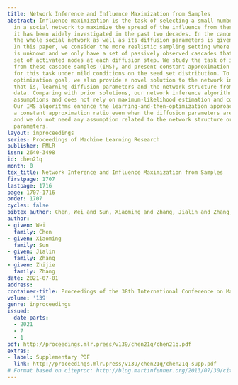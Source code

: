 ```yaml
---
title: Network Inference and Influence Maximization from Samples
abstract: Influence maximization is the task of selecting a small number of seed nodes
  in a social network to maximize the spread of the influence from these seeds, and
  it has been widely investigated in the past two decades. In the canonical setting,
  the whole social network as well as its diffusion parameters is given as input.
  In this paper, we consider the more realistic sampling setting where the network
  is unknown and we only have a set of passively observed cascades that record the
  set of activated nodes at each diffusion step. We study the task of influence maximization
  from these cascade samples (IMS), and present constant approximation algorithms
  for this task under mild conditions on the seed set distribution. To achieve the
  optimization goal, we also provide a novel solution to the network inference problem,
  that is, learning diffusion parameters and the network structure from the cascade
  data. Comparing with prior solutions, our network inference algorithm requires weaker
  assumptions and does not rely on maximum-likelihood estimation and convex programming.
  Our IMS algorithms enhance the learning-and-then-optimization approach by allowing
  a constant approximation ratio even when the diffusion parameters are hard to learn,
  and we do not need any assumption related to the network structure or diffusion
  parameters.
layout: inproceedings
series: Proceedings of Machine Learning Research
publisher: PMLR
issn: 2640-3498
id: chen21q
month: 0
tex_title: Network Inference and Influence Maximization from Samples
firstpage: 1707
lastpage: 1716
page: 1707-1716
order: 1707
cycles: false
bibtex_author: Chen, Wei and Sun, Xiaoming and Zhang, Jialin and Zhang, Zhijie
author:
- given: Wei
  family: Chen
- given: Xiaoming
  family: Sun
- given: Jialin
  family: Zhang
- given: Zhijie
  family: Zhang
date: 2021-07-01
address:
container-title: Proceedings of the 38th International Conference on Machine Learning
volume: '139'
genre: inproceedings
issued:
  date-parts:
  - 2021
  - 7
  - 1
pdf: http://proceedings.mlr.press/v139/chen21q/chen21q.pdf
extras:
- label: Supplementary PDF
  link: http://proceedings.mlr.press/v139/chen21q/chen21q-supp.pdf
# Format based on citeproc: http://blog.martinfenner.org/2013/07/30/citeproc-yaml-for-bibliographies/
---
```

